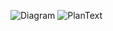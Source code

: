![Diagram](http://www.plantuml.com/plantuml/png/encoded-diagram-text)
![PlanText](https://www.planttext.com/api/plantuml/png/X94zJWCn48NxESLeAq1oGHkb24eA8b4X96fhTvGTnPvPURn4278o2ewKAyJBxeAG-Edyv6_UU_QStjvNbdtAVGm0jcV1f4O0cNCWlAVWCwjOovsXmtNmPhXXlqi-0a0zwWE5mBB35q34hMHyP6dqO8DyKcxmJklzGqiRrNHn2STvyAOhoP4aJ_fM-v8zdjSQOo-p6Wtdl683y9cwV7NbJjoNtQAKQ2bnzbBJ3-3a_H_sKUSNgBgkyChrdSCgUdckfeQBmRjJu-7N_g279tndOKNIb2sS0G00__y30000)
